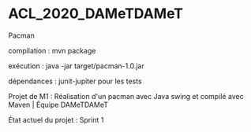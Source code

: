 # ACL_2020_DAMeTDAMeT
Pacman

compilation : mvn package

exécution : java -jar target/pacman-1.0.jar

dépendances : junit-jupiter pour les tests

Projet de M1 : Réalisation d'un pacman avec Java swing et compilé avec Maven |
Équipe DAMeTDAMeT

État actuel du projet : Sprint 1
